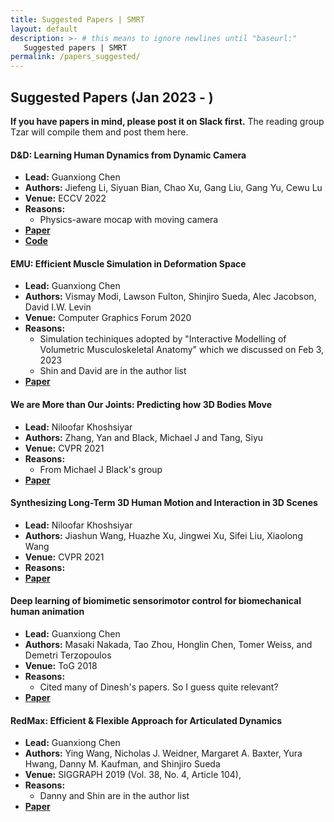 ```yaml
---
title: Suggested Papers | SMRT
layout: default
description: >- # this means to ignore newlines until "baseurl:"
   Suggested papers | SMRT
permalink: /papers_suggested/
---
```


## Suggested Papers (Jan 2023 - )

**If you have papers in mind, please post it on Slack first.** The reading group Tzar will compile them and post them here.

#### D&D: Learning Human Dynamics from Dynamic Camera
* **Lead:** Guanxiong Chen
* **Authors:** Jiefeng Li, Siyuan Bian, Chao Xu, Gang Liu, Gang Yu, Cewu Lu
* **Venue:** ECCV 2022
* **Reasons:**
    * Physics-aware mocap with moving camera
* [**Paper**](https://arxiv.org/abs/2209.08790)
* [**Code**](https://github.com/Jeff-sjtu/DnD)

#### EMU: Efficient Muscle Simulation in Deformation Space
* **Lead:** Guanxiong Chen
* **Authors:** Vismay Modi, Lawson Fulton, Shinjiro Sueda, Alec Jacobson, David I.W. Levin
* **Venue:** Computer Graphics Forum 2020
* **Reasons:**
    * Simulation techiniques adopted by "Interactive Modelling of Volumetric Musculoskeletal Anatomy" which we discussed on Feb 3, 2023
    * Shin and David are in the author list
* [**Paper**](https://www.dgp.toronto.edu/projects/efficient-muscles/)

#### We are More than Our Joints: Predicting how 3D Bodies Move
* **Lead:** Niloofar Khoshsiyar
* **Authors:** Zhang, Yan and Black, Michael J and Tang, Siyu
* **Venue:** CVPR 2021
* **Reasons:**
    * From Michael J Black's group
* [**Paper**](https://yz-cnsdqz.github.io/eigenmotion/MOJO/index.html/)

#### Synthesizing Long-Term 3D Human Motion and Interaction in 3D Scenes
* **Lead:** Niloofar Khoshsiyar
* **Authors:** Jiashun Wang, Huazhe Xu, Jingwei Xu, Sifei Liu, Xiaolong Wang
* **Venue:** CVPR 2021
* **Reasons:**
* [**Paper**](https://jiashunwang.github.io/Long-term-Motion-in-3D-Scenes/)

#### Deep learning of biomimetic sensorimotor control for biomechanical human animation
* **Lead:** Guanxiong Chen
* **Authors:** Masaki Nakada, Tao Zhou, Honglin Chen, Tomer Weiss, and Demetri Terzopoulos
* **Venue:** ToG 2018
* **Reasons:**
    * Cited many of Dinesh's papers. So I guess quite relevant?
* [**Paper**](https://dl.acm.org/doi/10.1145/3197517.3201305)

#### RedMax: Efficient & Flexible Approach for Articulated Dynamics
* **Lead:** Guanxiong Chen
* **Authors:** Ying Wang, Nicholas J. Weidner, Margaret A. Baxter, Yura Hwang, Danny M. Kaufman, and Shinjiro Sueda
* **Venue:** SIGGRAPH 2019 (Vol. 38, No. 4, Article 104),
* **Reasons:**
    * Danny and Shin are in the author list
* [**Paper**](http://faculty.cs.tamu.edu/sueda/projects/redmax/)